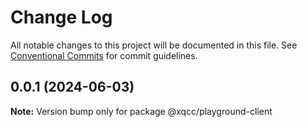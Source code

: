 # Change Log

All notable changes to this project will be documented in this file.
See [Conventional Commits](https://conventionalcommits.org) for commit guidelines.

## 0.0.1 (2024-06-03)

**Note:** Version bump only for package @xqcc/playground-client
